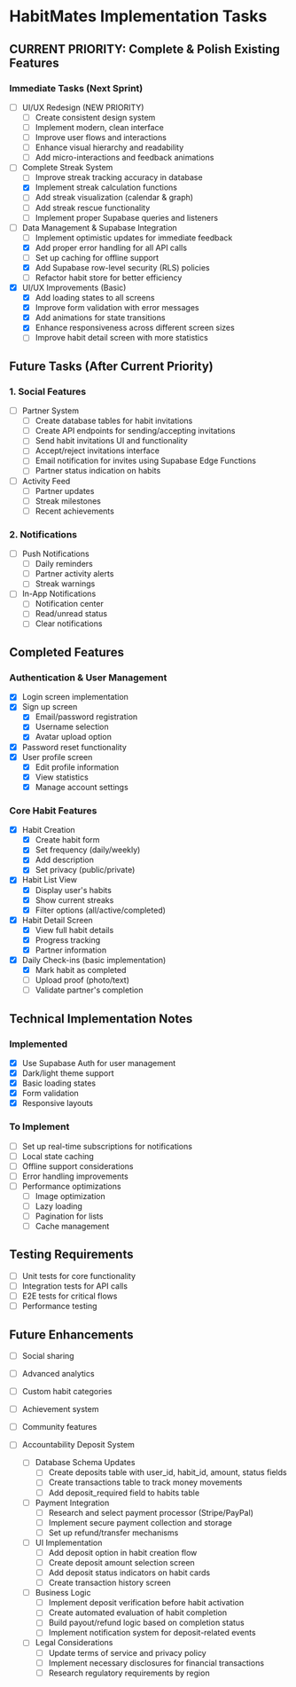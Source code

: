 
# HabitMates Implementation Tasks

## CURRENT PRIORITY: Complete & Polish Existing Features

### Immediate Tasks (Next Sprint)
- [ ] UI/UX Redesign (NEW PRIORITY)
  - [ ] Create consistent design system
  - [ ] Implement modern, clean interface
  - [ ] Improve user flows and interactions
  - [ ] Enhance visual hierarchy and readability
  - [ ] Add micro-interactions and feedback animations

- [ ] Complete Streak System
  - [ ] Improve streak tracking accuracy in database
  - [x] Implement streak calculation functions
  - [ ] Add streak visualization (calendar & graph)
  - [ ] Add streak rescue functionality
  - [ ] Implement proper Supabase queries and listeners
  
- [ ] Data Management & Supabase Integration
  - [ ] Implement optimistic updates for immediate feedback
  - [x] Add proper error handling for all API calls
  - [ ] Set up caching for offline support
  - [x] Add Supabase row-level security (RLS) policies
  - [ ] Refactor habit store for better efficiency
  
- [x] UI/UX Improvements (Basic)
  - [x] Add loading states to all screens
  - [x] Improve form validation with error messages
  - [x] Add animations for state transitions
  - [x] Enhance responsiveness across different screen sizes
  - [ ] Improve habit detail screen with more statistics

## Future Tasks (After Current Priority)

### 1. Social Features
- [ ] Partner System
  - [ ] Create database tables for habit invitations
  - [ ] Create API endpoints for sending/accepting invitations
  - [ ] Send habit invitations UI and functionality
  - [ ] Accept/reject invitations interface
  - [ ] Email notification for invites using Supabase Edge Functions
  - [ ] Partner status indication on habits
- [ ] Activity Feed
  - [ ] Partner updates
  - [ ] Streak milestones
  - [ ] Recent achievements

### 2. Notifications
- [ ] Push Notifications
  - [ ] Daily reminders
  - [ ] Partner activity alerts
  - [ ] Streak warnings
- [ ] In-App Notifications
  - [ ] Notification center
  - [ ] Read/unread status
  - [ ] Clear notifications

## Completed Features

### Authentication & User Management
- [x] Login screen implementation
- [x] Sign up screen
  - [x] Email/password registration
  - [x] Username selection
  - [x] Avatar upload option
- [x] Password reset functionality
- [x] User profile screen
  - [x] Edit profile information
  - [x] View statistics
  - [x] Manage account settings

### Core Habit Features
- [x] Habit Creation
  - [x] Create habit form
  - [x] Set frequency (daily/weekly)
  - [x] Add description
  - [x] Set privacy (public/private)
- [x] Habit List View
  - [x] Display user's habits
  - [x] Show current streaks
  - [x] Filter options (all/active/completed)
- [x] Habit Detail Screen
  - [x] View full habit details
  - [x] Progress tracking
  - [x] Partner information
- [x] Daily Check-ins (basic implementation)
  - [x] Mark habit as completed
  - [ ] Upload proof (photo/text)
  - [ ] Validate partner's completion

## Technical Implementation Notes

### Implemented
- [x] Use Supabase Auth for user management
- [x] Dark/light theme support
- [x] Basic loading states
- [x] Form validation
- [x] Responsive layouts

### To Implement
- [ ] Set up real-time subscriptions for notifications
- [ ] Local state caching
- [ ] Offline support considerations
- [ ] Error handling improvements
- [ ] Performance optimizations
  - [ ] Image optimization
  - [ ] Lazy loading
  - [ ] Pagination for lists
  - [ ] Cache management

## Testing Requirements
- [ ] Unit tests for core functionality
- [ ] Integration tests for API calls
- [ ] E2E tests for critical flows
- [ ] Performance testing

## Future Enhancements
- [ ] Social sharing
- [ ] Advanced analytics
- [ ] Custom habit categories
- [ ] Achievement system
- [ ] Community features

- [ ] Accountability Deposit System
  - [ ] Database Schema Updates
    - [ ] Create deposits table with user_id, habit_id, amount, status fields
    - [ ] Create transactions table to track money movements
    - [ ] Add deposit_required field to habits table
  - [ ] Payment Integration
    - [ ] Research and select payment processor (Stripe/PayPal)
    - [ ] Implement secure payment collection and storage
    - [ ] Set up refund/transfer mechanisms
  - [ ] UI Implementation
    - [ ] Add deposit option in habit creation flow
    - [ ] Create deposit amount selection screen
    - [ ] Add deposit status indicators on habit cards
    - [ ] Create transaction history screen
  - [ ] Business Logic
    - [ ] Implement deposit verification before habit activation
    - [ ] Create automated evaluation of habit completion
    - [ ] Build payout/refund logic based on completion status
    - [ ] Implement notification system for deposit-related events
  - [ ] Legal Considerations
    - [ ] Update terms of service and privacy policy
    - [ ] Implement necessary disclosures for financial transactions
    - [ ] Research regulatory requirements by region